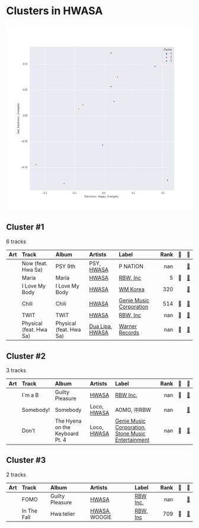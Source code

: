 # Clusters in HWASA

![Comparison of Cluster](../../../images/artists/hwasa/clusters/clusters_scatter.png)

## Cluster #1

6 tracks

| Art | Track | Album | Artists | Label | Rank | 💚 | 🔗 |
|:---|:---|:---|:---|:---|---:|:---|:---|
| <img src="https://i.scdn.co/image/ab67616d0000b273763208e225ccbbda004d2176" alt="" width="50" /> | Now (feat. Hwa Sa) | PSY 9th | PSY, [HWASA](../../overview.md) | P NATION | nan | | [🔗](https://open.spotify.com/track/77agEdLYGWCAhSmwtkPlCs) |
| <img src="https://i.scdn.co/image/ab67616d0000b273a84d6d77bb01c3bd737c47d7" alt="" width="50" /> | Maria | María | [HWASA](../../overview.md) | [RBW, Inc](../../../../labels/rbw_inc_) | 5 | 💚 | [🔗](https://open.spotify.com/track/0ZeGfEAL5Rl4pd5LZBGuEK) |
| <img src="https://i.scdn.co/image/ab67616d0000b273864f04cb6debbb9057b04b30" alt="" width="50" /> | I Love My Body | I Love My Body | [HWASA](../../overview.md) | [WM Korea](../../../../labels/wm_korea) | 320 | | [🔗](https://open.spotify.com/track/0pHylQR53epYtRcVIhUSCh) |
| <img src="https://i.scdn.co/image/ab67616d0000b273958e22248628086c39bdf786" alt="" width="50" /> | Chili | Chili | [HWASA](../../overview.md) | [Genie Music Corporation](../../../../labels/genie_music_corporation) | 514 | 💚 | [🔗](https://open.spotify.com/track/253P6uwLnelVQ6MdwXMIJk) |
| <img src="https://i.scdn.co/image/ab67616d0000b27346c377827f3ad9fa6b0f64df" alt="" width="50" /> | TWIT | TWIT | [HWASA](../../overview.md) | [RBW, Inc](../../../../labels/rbw_inc_) | nan | 💚 | [🔗](https://open.spotify.com/track/6qyz1KOlGJsKYJ4ZsRmRSD) |
| <img src="https://i.scdn.co/image/ab67616d0000b27389fba37a3d30c462059917bd" alt="" width="50" /> | Physical (feat. Hwa Sa) | Physical (feat. Hwa Sa) | [Dua Lipa](../../../dua_lipa/overview.md), [HWASA](../../overview.md) | [Warner Records](../../../../labels/warner_records) | nan | 💚 | [🔗](https://open.spotify.com/track/23jEeXRyrjFbfs2Q8tBwdI) |
## Cluster #2

3 tracks

| Art | Track | Album | Artists | Label | Rank | 💚 | 🔗 |
|:---|:---|:---|:---|:---|---:|:---|:---|
| <img src="https://i.scdn.co/image/ab67616d0000b2731dfb11871aa63ac9010c0619" alt="" width="50" /> | I`m a B | Guilty Pleasure | [HWASA](../../overview.md) | [RBW Inc.](../../../../labels/rbw_inc_) | nan | 💚 | [🔗](https://open.spotify.com/track/1AToLLvWghQgiBFef1iGuR) |
| <img src="https://i.scdn.co/image/ab67616d0000b273c56c7294324afd02baff40b4" alt="" width="50" /> | Somebody! | Somebody | Loco, [HWASA](../../overview.md) | AOMG, ㈜RBW | nan | | [🔗](https://open.spotify.com/track/2FA4veLVh3jf7O8q5VhNh5) |
| <img src="https://i.scdn.co/image/ab67616d0000b273206f4b14097e0a68bce6b467" alt="" width="50" /> | Don’t | The Hyena on the Keyboard Pt. 4 | Loco, [HWASA](../../overview.md) | [Genie Music Corporation](../../../../labels/genie_music_corporation), [Stone Music Entertainment](../../../../labels/stone_music_entertainment) | nan | 💚 | [🔗](https://open.spotify.com/track/6KyafpXji3NKMmlmSokT9Y) |
## Cluster #3

2 tracks

| Art | Track | Album | Artists | Label | Rank | 💚 | 🔗 |
|:---|:---|:---|:---|:---|---:|:---|:---|
| <img src="https://i.scdn.co/image/ab67616d0000b2731dfb11871aa63ac9010c0619" alt="" width="50" /> | FOMO | Guilty Pleasure | [HWASA](../../overview.md) | [RBW Inc.](../../../../labels/rbw_inc_) | nan | | [🔗](https://open.spotify.com/track/3f2I2bydLQ38Xr0jvUcNJn) |
| <img src="https://i.scdn.co/image/ab67616d0000b2733accfe72fd85d00c777096c8" alt="" width="50" /> | In The Fall | Hwa:telier | [HWASA](../../overview.md), WOOGIE | [RBW, Inc](../../../../labels/rbw_inc_) | 709 | 💚 | [🔗](https://open.spotify.com/track/2esmbUCwduwG8SyN4RAwmM) |